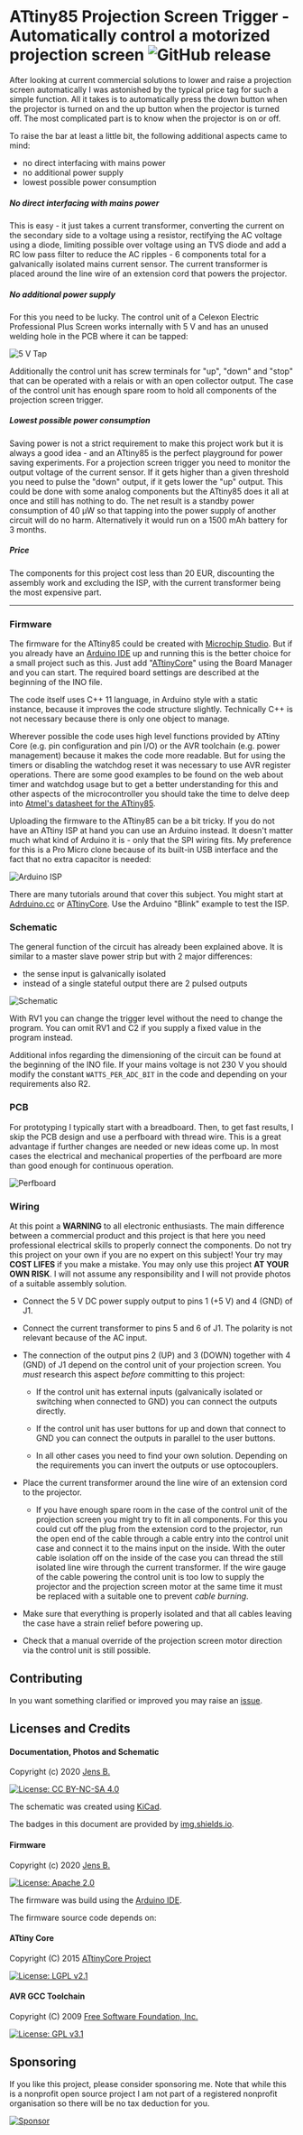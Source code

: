 # ATtiny85 Projection Screen Trigger - Automatically control a motorized projection screen ![GitHub release](https://img.shields.io/github/v/release/jnsbyr/attiny-projection-screen-trigger?include_prereleases)

After looking at current commercial solutions to lower and raise a projection screen automatically I was astonished by the typical price tag for such a simple function. All it takes is to automatically press the down button when the projector is turned on and the up button when the projector is turned off. The most complicated part is to know when the projector is on or off.

To raise the bar at least a little bit, the following additional aspects came to mind:

- no direct interfacing with mains power
- no additional power supply
- lowest possible power consumption

##### No direct interfacing with mains power

This is easy - it just takes a current transformer, converting the current on the secondary side to a voltage using a resistor, rectifying the AC voltage using a diode, limiting possible over voltage using an TVS diode and add a RC low pass filter to reduce the AC ripples - 6 components total for a galvanically isolated mains current sensor. The current transformer is placed around the line wire of an extension cord that powers the projector.

##### No additional power supply

For this you need to be lucky. The control unit of a Celexon Electric Professional Plus Screen works internally with 5 V and has an unused welding hole in the PCB where it can be tapped:

![5 V Tap](assets/Celexon-5V-Tap.jpg "5 V Tap")

Additionally the control unit has screw terminals for "up", "down" and "stop" that can be operated with a relais or with an open collector output. The case of the control unit has enough spare room to hold all components of the projection screen trigger.

##### Lowest possible power consumption

Saving power is not a strict requirement to make this project work but it is always a good idea - and an ATtiny85 is the perfect playground for power saving experiments. For a projection screen trigger you need to monitor the output voltage of the current sensor. If it gets higher than a given threshold you need to pulse the "down" output, if it gets lower the "up" output. This could be done with some analog components but the ATtiny85 does it all at once and still has nothing to do. The net result is a standby power consumption of 40 µW so that tapping into the power supply of another circuit will do no harm. Alternatively it would run on a 1500 mAh battery for 3 months.

##### Price

The components for this project cost less than 20 EUR, discounting the assembly work and excluding the ISP, with the current transformer being the most expensive part.

---

### Firmware

The firmware for the ATtiny85 could be created with [Microchip Studio](https://www.microchip.com/en-us/development-tools-tools-and-software/microchip-studio-for-avr-and-sam-devices). But if you already have an [Arduino IDE](https://www.arduino.cc/en/software/) up and running this is the better choice for a small project such as this. Just add "[ATtinyCore](https://github.com/SpenceKonde/ATTinyCore)" using the Board Manager and you can start. The required board settings are described at the beginning of the INO file.

The code itself uses C++ 11 language, in Arduino style with a static instance, because it improves the code structure slightly. Technically C++ is not necessary because there is only one object to manage.

Wherever possible the code uses high level functions provided by ATtiny Core (e.g. pin configuration and pin I/O) or the AVR toolchain (e.g. power management) because it makes the code more readable. But for using the timers or disabling the watchdog reset it was necessary to use AVR register operations. There are some good examples to be found on the web about timer and watchdog usage but to get a better understanding for this and other aspects of the microcontroller you should take the time to delve deep into [Atmel's datasheet for the ATtiny85](https://ww1.microchip.com/downloads/en/DeviceDoc/Atmel-2586-AVR-8-bit-Microcontroller-ATtiny25-ATtiny45-ATtiny85_Datasheet.pdf).

Uploading the firmware to the ATtiny85 can be a bit tricky. If you do not have an ATtiny ISP at hand you can use an Arduino instead. It doesn't matter much what kind of Arduino it is - only that the SPI wiring fits. My preference for this is a Pro Micro clone because of its built-in USB interface and the fact that no extra capacitor is needed:

![Arduino ISP](assets/Arduino-ISP.jpg "Arduino as ISP")

 There are many tutorials around that cover this subject. You might start at [Adrduino.cc](https://create.arduino.cc/projecthub/arjun/programming-attiny85-with-arduino-uno-afb829) or [ATtinyCore](https://github.com/SpenceKonde/ATTinyCore/blob/master/Programming.md). Use the Arduino "Blink" example to test the ISP.


### Schematic

The general function of the circuit has already been explained above. It is similar to a master slave power strip but with 2 major differences:

- the sense input is galvanically isolated
- instead of a single stateful output there are 2 pulsed outputs

![Schematic](assets/Schematic.png "Schematic")

With RV1 you can change the trigger level without the need to change the program. You can omit RV1 and C2 if you supply a fixed value in the program instead.

Additional infos regarding the dimensioning of the circuit can be found at the beginning of the INO file. If your mains voltage is not 230 V you should modify the constant `WATTS_PER_ADC_BIT` in the code and depending on your requirements also R2.


### PCB

For prototyping I typically start with a breadboard. Then, to get fast results, I skip the PCB design and use a perfboard with thread wire. This is a great advantage if further changes are needed or new ideas come up. In most cases the electrical and mechanical properties of the perfboard are more than good enough for continuous operation.

![Perfboard](assets/Perfboard.jpg "Perfboard")


### Wiring

At this point a **WARNING** to all electronic enthusiasts. The main difference between a commercial product and this project is that here you need professional electrical skills to properly connect the components. Do not try this project on your own if you are no expert on this subject! Your try may **COST LIFES** if you make a mistake. You may only use this project **AT YOUR OWN RISK**. I will not assume any responsibility and I will not provide photos of a suitable assembly solution.

- Connect the 5 V DC power supply output to pins 1 (+5 V) and 4 (GND) of J1.

- Connect the current transformer to pins 5 and 6 of J1. The polarity is not relevant because of the AC input.

- The connection of the output pins 2 (UP) and 3 (DOWN) together with 4 (GND) of J1 depend on the control unit of your projection screen. You *must* research this aspect *before* committing to this project:

  - If the control unit has external inputs (galvanically isolated or switching when connected to GND) you can connect the outputs directly.

  - If the control unit has user buttons for up and down that connect to GND you can connect the outputs in parallel to the user buttons.

  - In all other cases you need to find your own solution. Depending on the requirements you can invert the outputs or use optocouplers.

- Place the current transformer around the line wire of an extension cord to the projector.

  - If you have enough spare room in the case of the control unit of the projection screen you might try to fit in all components. For this you could cut off the plug from the extension cord to the projector, run the open end of the cable through a cable entry into the control unit case and connect it to the mains input on the inside. With the outer cable isolation off on the inside of the case you can thread the still isolated line wire through the current transformer. If the wire gauge of the cable powering the control unit is too low to supply the projector and the projection screen motor at the same time it must be replaced with a suitable one to prevent *cable burning*.

- Make sure that everything is properly isolated and that all cables leaving the case have a strain relief before powering up.

- Check that a manual override of the projection screen motor direction via the control unit is still possible.


## Contributing

In you want something clarified or improved you may raise an [issue](https://github.com/jnsbyr/attiny-projection-screen-trigger/issues).


## Licenses and Credits

#### Documentation, Photos and Schematic

Copyright (c) 2020 [Jens B.](https://github.com/jnsbyr)

[![License: CC BY-NC-SA 4.0](https://img.shields.io/badge/License-CC%20BY--NC--SA%204.0-lightgrey.svg)](https://creativecommons.org/licenses/by-nc-sa/4.0/)

The schematic was created using [KiCad](https://kicad.org/).

The badges in this document are provided by [img.shields.io](https://img.shields.io).

#### Firmware

Copyright (c) 2020 [Jens B.](https://github.com/jnsbyr)

[![License: Apache 2.0](https://img.shields.io/badge/License-Apache%202.0-blue.svg)](https://opensource.org/licenses/Apache-2.0)

The firmware was build using the [Arduino IDE](https://www.arduino.cc/en/software/).

The firmware source code depends on:

#### ATtiny Core

Copyright (C) 2015 [ATtinyCore Project](https://github.com/SpenceKonde/ATTinyCore#license)

[![License: LGPL v2.1](https://img.shields.io/badge/License-LGPL%202.1%20only-blue.svg)](https://www.gnu.org/licenses/lgpl-2.1)

#### AVR GCC Toolchain

Copyright (C) 2009 [Free Software Foundation, Inc.](https://fsf.org/)

[![License: GPL v3.1](https://img.shields.io/badge/License-GPL%20%203.0+%20with%20GCC%20exception%203.1-blue.svg)](https://www.gnu.org/licenses/gcc-exception-3.1.html)


## Sponsoring

If you like this project, please consider sponsoring me. Note that while this is a nonprofit open source project I am not part of a registered nonprofit organisation so there will be no tax deduction for you.

[![Sponsor](https://img.shields.io/badge/Sponsor-PayPal-green.svg)](https://www.paypal.com/donate?hosted_button_id=NYPY9K5MKPBR2)